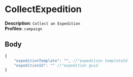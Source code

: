 # CollectExpedition

**Description**: `Collect an Expedition` \
**Profiles**: `campaign`

## Body
```js
{
    "expeditionTemplate": "", //"expedition templateId
    "expeditionId": "" //"expedition guid
}
```
